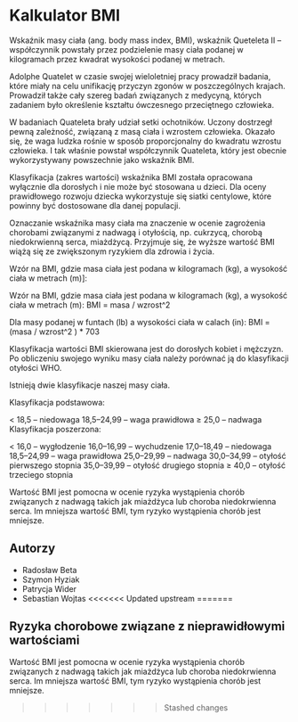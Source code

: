 # Kalkulator BMI

Wskaźnik masy ciała (ang. body mass index, BMI), wskaźnik Queteleta II – współczynnik powstały przez podzielenie masy ciała podanej w kilogramach przez kwadrat wysokości podanej w metrach.

Adolphe Quatelet w czasie swojej wieloletniej pracy prowadził badania, które miały na celu unifikację przyczyn zgonów w poszczególnych krajach. Prowadził także cały szereg badań związanych z medycyną, których zadaniem było określenie kształtu ówczesnego przeciętnego człowieka.

W badaniach Quateleta brały udział setki ochotników. Uczony dostrzegł pewną zależność, związaną z masą ciała i wzrostem człowieka. Okazało się, że waga ludzka rośnie w sposób proporcjonalny do kwadratu wzrostu człowieka. I tak właśnie powstał współczynnik Quateleta, który jest obecnie wykorzystywany powszechnie jako wskaźnik BMI.

Klasyfikacja (zakres wartości) wskaźnika BMI została opracowana wyłącznie dla dorosłych i nie może być stosowana u dzieci. Dla oceny prawidłowego rozwoju dziecka wykorzystuje się siatki centylowe, które powinny być dostosowane dla danej populacji.

Oznaczanie wskaźnika masy ciała ma znaczenie w ocenie zagrożenia chorobami związanymi z nadwagą i otyłością, np. cukrzycą, chorobą niedokrwienną serca, miażdżycą. Przyjmuje się, że wyższe wartość BMI wiążą się ze zwiększonym ryzykiem dla zdrowia i życia.

Wzór na BMI, gdzie masa ciała jest podana w kilogramach (kg), a wysokość ciała w metrach (m)]:

Wzór na BMI, gdzie masa ciała jest podana w kilogramach (kg), a wysokość ciała w metrach (m):
BMI = masa / wzrost^2

Dla masy podanej w funtach (lb) a wysokości ciała w calach (in):
BMI = (masa / wzrost^2 ) * 703

Klasyfikacja wartości BMI skierowana jest do dorosłych kobiet i mężczyzn. Po obliczeniu swojego wyniku masy ciała należy porównać ją do klasyfikacji otyłości WHO.

Istnieją dwie klasyfikacje naszej masy ciała.

Klasyfikacja podstawowa:

< 18,5 – niedowaga
18,5–24,99 – waga prawidłowa
≥ 25,0 – nadwaga
Klasyfikacja poszerzona:

< 16,0 – wygłodzenie
16,0–16,99 – wychudzenie
17,0–18,49 – niedowaga
18,5–24,99 – waga prawidłowa
25,0–29,99 – nadwaga
30,0–34,99 – otyłość pierwszego stopnia
35,0–39,99 – otyłość drugiego stopnia
≥ 40,0 – otyłość trzeciego stopnia

Wartość BMI jest pomocna w ocenie ryzyka wystąpienia chorób związanych z nadwagą takich jak miażdżyca lub choroba niedokrwienna serca. Im mniejsza wartość BMI, tym ryzyko wystąpienia chorób jest mniejsze.

## Autorzy

- Radosław Beta
- Szymon Hyziak
- Patrycja Wider
- Sebastian Wojtas
<<<<<<< Updated upstream
=======

## Ryzyka chorobowe związane z nieprawidłowymi wartościami

Wartość BMI jest pomocna w ocenie ryzyka wystąpienia chorób związanych z nadwagą takich jak miażdżyca lub choroba niedokrwienna serca. Im mniejsza wartość BMI, tym ryzyko wystąpienia chorób jest mniejsze.
>>>>>>> Stashed changes
